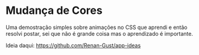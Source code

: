 # Mudança de Cores

Uma demostração simples sobre animações no CSS que aprendi e então resolvi postar, sei que não é grande coisa mas o aprendizado é importante.

Ideia daqui: https://github.com/Renan-Gust/app-ideas
